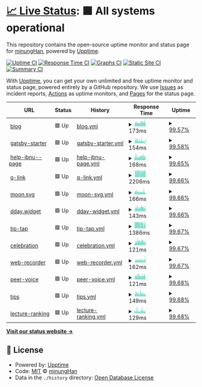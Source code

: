 # [📈 Live Status](https://status.minung.dev): <!--live status--> **🟩 All systems operational**

This repository contains the open-source uptime monitor and status page for [minungHan](https://blog-new.minung.dev/about), powered by [Upptime](https://github.com/upptime/upptime).

[![Uptime CI](https://github.com/hmu332233/upptime/workflows/Uptime%20CI/badge.svg)](https://github.com/hmu332233/upptime/actions?query=workflow%3A%22Uptime+CI%22)
[![Response Time CI](https://github.com/hmu332233/upptime/workflows/Response%20Time%20CI/badge.svg)](https://github.com/hmu332233/upptime/actions?query=workflow%3A%22Response+Time+CI%22)
[![Graphs CI](https://github.com/hmu332233/upptime/workflows/Graphs%20CI/badge.svg)](https://github.com/hmu332233/upptime/actions?query=workflow%3A%22Graphs+CI%22)
[![Static Site CI](https://github.com/hmu332233/upptime/workflows/Static%20Site%20CI/badge.svg)](https://github.com/hmu332233/upptime/actions?query=workflow%3A%22Static+Site+CI%22)
[![Summary CI](https://github.com/hmu332233/upptime/workflows/Summary%20CI/badge.svg)](https://github.com/hmu332233/upptime/actions?query=workflow%3A%22Summary+CI%22)

With [Upptime](https://upptime.js.org), you can get your own unlimited and free uptime monitor and status page, powered entirely by a GitHub repository. We use [Issues](https://github.com/hmu332233/upptime/issues) as incident reports, [Actions](https://github.com/hmu332233/upptime/actions) as uptime monitors, and [Pages](https://status.minung.dev) for the status page.

<!--start: status pages-->
<!-- This summary is generated by Upptime (https://github.com/upptime/upptime) -->
<!-- Do not edit this manually, your changes will be overwritten -->
<!-- prettier-ignore -->
| URL | Status | History | Response Time | Uptime |
| --- | ------ | ------- | ------------- | ------ |
| <img alt="" src="https://icons.duckduckgo.com/ip3/blog-new.minung.dev.ico" height="13"> [blog](https://blog-new.minung.dev) | 🟩 Up | [blog.yml](https://github.com/hmu332233/upptime/commits/HEAD/history/blog.yml) | <details><summary><img alt="Response time graph" src="./graphs/blog/response-time-week.png" height="20"> 173ms</summary><br><a href="https://status.minung.dev/history/blog"><img alt="Response time 161" src="https://img.shields.io/endpoint?url=https%3A%2F%2Fraw.githubusercontent.com%2Fhmu332233%2Fupptime%2FHEAD%2Fapi%2Fblog%2Fresponse-time.json"></a><br><a href="https://status.minung.dev/history/blog"><img alt="24-hour response time 177" src="https://img.shields.io/endpoint?url=https%3A%2F%2Fraw.githubusercontent.com%2Fhmu332233%2Fupptime%2FHEAD%2Fapi%2Fblog%2Fresponse-time-day.json"></a><br><a href="https://status.minung.dev/history/blog"><img alt="7-day response time 173" src="https://img.shields.io/endpoint?url=https%3A%2F%2Fraw.githubusercontent.com%2Fhmu332233%2Fupptime%2FHEAD%2Fapi%2Fblog%2Fresponse-time-week.json"></a><br><a href="https://status.minung.dev/history/blog"><img alt="30-day response time 162" src="https://img.shields.io/endpoint?url=https%3A%2F%2Fraw.githubusercontent.com%2Fhmu332233%2Fupptime%2FHEAD%2Fapi%2Fblog%2Fresponse-time-month.json"></a><br><a href="https://status.minung.dev/history/blog"><img alt="1-year response time 165" src="https://img.shields.io/endpoint?url=https%3A%2F%2Fraw.githubusercontent.com%2Fhmu332233%2Fupptime%2FHEAD%2Fapi%2Fblog%2Fresponse-time-year.json"></a></details> | <details><summary><a href="https://status.minung.dev/history/blog">99.57%</a></summary><a href="https://status.minung.dev/history/blog"><img alt="All-time uptime 99.99%" src="https://img.shields.io/endpoint?url=https%3A%2F%2Fraw.githubusercontent.com%2Fhmu332233%2Fupptime%2FHEAD%2Fapi%2Fblog%2Fuptime.json"></a><br><a href="https://status.minung.dev/history/blog"><img alt="24-hour uptime 99.46%" src="https://img.shields.io/endpoint?url=https%3A%2F%2Fraw.githubusercontent.com%2Fhmu332233%2Fupptime%2FHEAD%2Fapi%2Fblog%2Fuptime-day.json"></a><br><a href="https://status.minung.dev/history/blog"><img alt="7-day uptime 99.57%" src="https://img.shields.io/endpoint?url=https%3A%2F%2Fraw.githubusercontent.com%2Fhmu332233%2Fupptime%2FHEAD%2Fapi%2Fblog%2Fuptime-week.json"></a><br><a href="https://status.minung.dev/history/blog"><img alt="30-day uptime 99.90%" src="https://img.shields.io/endpoint?url=https%3A%2F%2Fraw.githubusercontent.com%2Fhmu332233%2Fupptime%2FHEAD%2Fapi%2Fblog%2Fuptime-month.json"></a><br><a href="https://status.minung.dev/history/blog"><img alt="1-year uptime 99.99%" src="https://img.shields.io/endpoint?url=https%3A%2F%2Fraw.githubusercontent.com%2Fhmu332233%2Fupptime%2FHEAD%2Fapi%2Fblog%2Fuptime-year.json"></a></details>
| <img alt="" src="https://icons.duckduckgo.com/ip3/gatsby-starter-minung.vercel.app.ico" height="13"> [gatsby-starter](https://gatsby-starter-minung.vercel.app) | 🟩 Up | [gatsby-starter.yml](https://github.com/hmu332233/upptime/commits/HEAD/history/gatsby-starter.yml) | <details><summary><img alt="Response time graph" src="./graphs/gatsby-starter/response-time-week.png" height="20"> 154ms</summary><br><a href="https://status.minung.dev/history/gatsby-starter"><img alt="Response time 160" src="https://img.shields.io/endpoint?url=https%3A%2F%2Fraw.githubusercontent.com%2Fhmu332233%2Fupptime%2FHEAD%2Fapi%2Fgatsby-starter%2Fresponse-time.json"></a><br><a href="https://status.minung.dev/history/gatsby-starter"><img alt="24-hour response time 164" src="https://img.shields.io/endpoint?url=https%3A%2F%2Fraw.githubusercontent.com%2Fhmu332233%2Fupptime%2FHEAD%2Fapi%2Fgatsby-starter%2Fresponse-time-day.json"></a><br><a href="https://status.minung.dev/history/gatsby-starter"><img alt="7-day response time 154" src="https://img.shields.io/endpoint?url=https%3A%2F%2Fraw.githubusercontent.com%2Fhmu332233%2Fupptime%2FHEAD%2Fapi%2Fgatsby-starter%2Fresponse-time-week.json"></a><br><a href="https://status.minung.dev/history/gatsby-starter"><img alt="30-day response time 140" src="https://img.shields.io/endpoint?url=https%3A%2F%2Fraw.githubusercontent.com%2Fhmu332233%2Fupptime%2FHEAD%2Fapi%2Fgatsby-starter%2Fresponse-time-month.json"></a><br><a href="https://status.minung.dev/history/gatsby-starter"><img alt="1-year response time 126" src="https://img.shields.io/endpoint?url=https%3A%2F%2Fraw.githubusercontent.com%2Fhmu332233%2Fupptime%2FHEAD%2Fapi%2Fgatsby-starter%2Fresponse-time-year.json"></a></details> | <details><summary><a href="https://status.minung.dev/history/gatsby-starter">99.58%</a></summary><a href="https://status.minung.dev/history/gatsby-starter"><img alt="All-time uptime 78.15%" src="https://img.shields.io/endpoint?url=https%3A%2F%2Fraw.githubusercontent.com%2Fhmu332233%2Fupptime%2FHEAD%2Fapi%2Fgatsby-starter%2Fuptime.json"></a><br><a href="https://status.minung.dev/history/gatsby-starter"><img alt="24-hour uptime 99.48%" src="https://img.shields.io/endpoint?url=https%3A%2F%2Fraw.githubusercontent.com%2Fhmu332233%2Fupptime%2FHEAD%2Fapi%2Fgatsby-starter%2Fuptime-day.json"></a><br><a href="https://status.minung.dev/history/gatsby-starter"><img alt="7-day uptime 99.58%" src="https://img.shields.io/endpoint?url=https%3A%2F%2Fraw.githubusercontent.com%2Fhmu332233%2Fupptime%2FHEAD%2Fapi%2Fgatsby-starter%2Fuptime-week.json"></a><br><a href="https://status.minung.dev/history/gatsby-starter"><img alt="30-day uptime 99.90%" src="https://img.shields.io/endpoint?url=https%3A%2F%2Fraw.githubusercontent.com%2Fhmu332233%2Fupptime%2FHEAD%2Fapi%2Fgatsby-starter%2Fuptime-month.json"></a><br><a href="https://status.minung.dev/history/gatsby-starter"><img alt="1-year uptime 99.99%" src="https://img.shields.io/endpoint?url=https%3A%2F%2Fraw.githubusercontent.com%2Fhmu332233%2Fupptime%2FHEAD%2Fapi%2Fgatsby-starter%2Fuptime-year.json"></a></details>
| <img alt="" src="https://icons.duckduckgo.com/ip3/help-jbnu--page.minung.dev.ico" height="13"> [help-jbnu--page](https://help-jbnu--page.minung.dev) | 🟩 Up | [help-jbnu-page.yml](https://github.com/hmu332233/upptime/commits/HEAD/history/help-jbnu-page.yml) | <details><summary><img alt="Response time graph" src="./graphs/help-jbnu-page/response-time-week.png" height="20"> 168ms</summary><br><a href="https://status.minung.dev/history/help-jbnu-page"><img alt="Response time 175" src="https://img.shields.io/endpoint?url=https%3A%2F%2Fraw.githubusercontent.com%2Fhmu332233%2Fupptime%2FHEAD%2Fapi%2Fhelp-jbnu-page%2Fresponse-time.json"></a><br><a href="https://status.minung.dev/history/help-jbnu-page"><img alt="24-hour response time 152" src="https://img.shields.io/endpoint?url=https%3A%2F%2Fraw.githubusercontent.com%2Fhmu332233%2Fupptime%2FHEAD%2Fapi%2Fhelp-jbnu-page%2Fresponse-time-day.json"></a><br><a href="https://status.minung.dev/history/help-jbnu-page"><img alt="7-day response time 168" src="https://img.shields.io/endpoint?url=https%3A%2F%2Fraw.githubusercontent.com%2Fhmu332233%2Fupptime%2FHEAD%2Fapi%2Fhelp-jbnu-page%2Fresponse-time-week.json"></a><br><a href="https://status.minung.dev/history/help-jbnu-page"><img alt="30-day response time 153" src="https://img.shields.io/endpoint?url=https%3A%2F%2Fraw.githubusercontent.com%2Fhmu332233%2Fupptime%2FHEAD%2Fapi%2Fhelp-jbnu-page%2Fresponse-time-month.json"></a><br><a href="https://status.minung.dev/history/help-jbnu-page"><img alt="1-year response time 169" src="https://img.shields.io/endpoint?url=https%3A%2F%2Fraw.githubusercontent.com%2Fhmu332233%2Fupptime%2FHEAD%2Fapi%2Fhelp-jbnu-page%2Fresponse-time-year.json"></a></details> | <details><summary><a href="https://status.minung.dev/history/help-jbnu-page">99.65%</a></summary><a href="https://status.minung.dev/history/help-jbnu-page"><img alt="All-time uptime 100.00%" src="https://img.shields.io/endpoint?url=https%3A%2F%2Fraw.githubusercontent.com%2Fhmu332233%2Fupptime%2FHEAD%2Fapi%2Fhelp-jbnu-page%2Fuptime.json"></a><br><a href="https://status.minung.dev/history/help-jbnu-page"><img alt="24-hour uptime 100.00%" src="https://img.shields.io/endpoint?url=https%3A%2F%2Fraw.githubusercontent.com%2Fhmu332233%2Fupptime%2FHEAD%2Fapi%2Fhelp-jbnu-page%2Fuptime-day.json"></a><br><a href="https://status.minung.dev/history/help-jbnu-page"><img alt="7-day uptime 99.65%" src="https://img.shields.io/endpoint?url=https%3A%2F%2Fraw.githubusercontent.com%2Fhmu332233%2Fupptime%2FHEAD%2Fapi%2Fhelp-jbnu-page%2Fuptime-week.json"></a><br><a href="https://status.minung.dev/history/help-jbnu-page"><img alt="30-day uptime 99.92%" src="https://img.shields.io/endpoint?url=https%3A%2F%2Fraw.githubusercontent.com%2Fhmu332233%2Fupptime%2FHEAD%2Fapi%2Fhelp-jbnu-page%2Fuptime-month.json"></a><br><a href="https://status.minung.dev/history/help-jbnu-page"><img alt="1-year uptime 99.99%" src="https://img.shields.io/endpoint?url=https%3A%2F%2Fraw.githubusercontent.com%2Fhmu332233%2Fupptime%2FHEAD%2Fapi%2Fhelp-jbnu-page%2Fuptime-year.json"></a></details>
| <img alt="" src="https://icons.duckduckgo.com/ip3/q-link.minung.dev.ico" height="13"> [q-link](https://q-link.minung.dev) | 🟩 Up | [q-link.yml](https://github.com/hmu332233/upptime/commits/HEAD/history/q-link.yml) | <details><summary><img alt="Response time graph" src="./graphs/q-link/response-time-week.png" height="20"> 2206ms</summary><br><a href="https://status.minung.dev/history/q-link"><img alt="Response time 1871" src="https://img.shields.io/endpoint?url=https%3A%2F%2Fraw.githubusercontent.com%2Fhmu332233%2Fupptime%2FHEAD%2Fapi%2Fq-link%2Fresponse-time.json"></a><br><a href="https://status.minung.dev/history/q-link"><img alt="24-hour response time 1994" src="https://img.shields.io/endpoint?url=https%3A%2F%2Fraw.githubusercontent.com%2Fhmu332233%2Fupptime%2FHEAD%2Fapi%2Fq-link%2Fresponse-time-day.json"></a><br><a href="https://status.minung.dev/history/q-link"><img alt="7-day response time 2206" src="https://img.shields.io/endpoint?url=https%3A%2F%2Fraw.githubusercontent.com%2Fhmu332233%2Fupptime%2FHEAD%2Fapi%2Fq-link%2Fresponse-time-week.json"></a><br><a href="https://status.minung.dev/history/q-link"><img alt="30-day response time 2130" src="https://img.shields.io/endpoint?url=https%3A%2F%2Fraw.githubusercontent.com%2Fhmu332233%2Fupptime%2FHEAD%2Fapi%2Fq-link%2Fresponse-time-month.json"></a><br><a href="https://status.minung.dev/history/q-link"><img alt="1-year response time 1952" src="https://img.shields.io/endpoint?url=https%3A%2F%2Fraw.githubusercontent.com%2Fhmu332233%2Fupptime%2FHEAD%2Fapi%2Fq-link%2Fresponse-time-year.json"></a></details> | <details><summary><a href="https://status.minung.dev/history/q-link">99.66%</a></summary><a href="https://status.minung.dev/history/q-link"><img alt="All-time uptime 99.99%" src="https://img.shields.io/endpoint?url=https%3A%2F%2Fraw.githubusercontent.com%2Fhmu332233%2Fupptime%2FHEAD%2Fapi%2Fq-link%2Fuptime.json"></a><br><a href="https://status.minung.dev/history/q-link"><img alt="24-hour uptime 100.00%" src="https://img.shields.io/endpoint?url=https%3A%2F%2Fraw.githubusercontent.com%2Fhmu332233%2Fupptime%2FHEAD%2Fapi%2Fq-link%2Fuptime-day.json"></a><br><a href="https://status.minung.dev/history/q-link"><img alt="7-day uptime 99.66%" src="https://img.shields.io/endpoint?url=https%3A%2F%2Fraw.githubusercontent.com%2Fhmu332233%2Fupptime%2FHEAD%2Fapi%2Fq-link%2Fuptime-week.json"></a><br><a href="https://status.minung.dev/history/q-link"><img alt="30-day uptime 99.92%" src="https://img.shields.io/endpoint?url=https%3A%2F%2Fraw.githubusercontent.com%2Fhmu332233%2Fupptime%2FHEAD%2Fapi%2Fq-link%2Fuptime-month.json"></a><br><a href="https://status.minung.dev/history/q-link"><img alt="1-year uptime 99.99%" src="https://img.shields.io/endpoint?url=https%3A%2F%2Fraw.githubusercontent.com%2Fhmu332233%2Fupptime%2FHEAD%2Fapi%2Fq-link%2Fuptime-year.json"></a></details>
| <img alt="" src="https://icons.duckduckgo.com/ip3/moon-svg.minung.dev.ico" height="13"> [moon.svg](https://moon-svg.minung.dev) | 🟩 Up | [moon-svg.yml](https://github.com/hmu332233/upptime/commits/HEAD/history/moon-svg.yml) | <details><summary><img alt="Response time graph" src="./graphs/moon-svg/response-time-week.png" height="20"> 166ms</summary><br><a href="https://status.minung.dev/history/moon-svg"><img alt="Response time 135" src="https://img.shields.io/endpoint?url=https%3A%2F%2Fraw.githubusercontent.com%2Fhmu332233%2Fupptime%2FHEAD%2Fapi%2Fmoon-svg%2Fresponse-time.json"></a><br><a href="https://status.minung.dev/history/moon-svg"><img alt="24-hour response time 120" src="https://img.shields.io/endpoint?url=https%3A%2F%2Fraw.githubusercontent.com%2Fhmu332233%2Fupptime%2FHEAD%2Fapi%2Fmoon-svg%2Fresponse-time-day.json"></a><br><a href="https://status.minung.dev/history/moon-svg"><img alt="7-day response time 166" src="https://img.shields.io/endpoint?url=https%3A%2F%2Fraw.githubusercontent.com%2Fhmu332233%2Fupptime%2FHEAD%2Fapi%2Fmoon-svg%2Fresponse-time-week.json"></a><br><a href="https://status.minung.dev/history/moon-svg"><img alt="30-day response time 147" src="https://img.shields.io/endpoint?url=https%3A%2F%2Fraw.githubusercontent.com%2Fhmu332233%2Fupptime%2FHEAD%2Fapi%2Fmoon-svg%2Fresponse-time-month.json"></a><br><a href="https://status.minung.dev/history/moon-svg"><img alt="1-year response time 137" src="https://img.shields.io/endpoint?url=https%3A%2F%2Fraw.githubusercontent.com%2Fhmu332233%2Fupptime%2FHEAD%2Fapi%2Fmoon-svg%2Fresponse-time-year.json"></a></details> | <details><summary><a href="https://status.minung.dev/history/moon-svg">99.66%</a></summary><a href="https://status.minung.dev/history/moon-svg"><img alt="All-time uptime 99.99%" src="https://img.shields.io/endpoint?url=https%3A%2F%2Fraw.githubusercontent.com%2Fhmu332233%2Fupptime%2FHEAD%2Fapi%2Fmoon-svg%2Fuptime.json"></a><br><a href="https://status.minung.dev/history/moon-svg"><img alt="24-hour uptime 100.00%" src="https://img.shields.io/endpoint?url=https%3A%2F%2Fraw.githubusercontent.com%2Fhmu332233%2Fupptime%2FHEAD%2Fapi%2Fmoon-svg%2Fuptime-day.json"></a><br><a href="https://status.minung.dev/history/moon-svg"><img alt="7-day uptime 99.66%" src="https://img.shields.io/endpoint?url=https%3A%2F%2Fraw.githubusercontent.com%2Fhmu332233%2Fupptime%2FHEAD%2Fapi%2Fmoon-svg%2Fuptime-week.json"></a><br><a href="https://status.minung.dev/history/moon-svg"><img alt="30-day uptime 99.92%" src="https://img.shields.io/endpoint?url=https%3A%2F%2Fraw.githubusercontent.com%2Fhmu332233%2Fupptime%2FHEAD%2Fapi%2Fmoon-svg%2Fuptime-month.json"></a><br><a href="https://status.minung.dev/history/moon-svg"><img alt="1-year uptime 99.99%" src="https://img.shields.io/endpoint?url=https%3A%2F%2Fraw.githubusercontent.com%2Fhmu332233%2Fupptime%2FHEAD%2Fapi%2Fmoon-svg%2Fuptime-year.json"></a></details>
| <img alt="" src="https://icons.duckduckgo.com/ip3/dday-widget.minung.dev.ico" height="13"> [dday.widget](https://dday-widget.minung.dev) | 🟩 Up | [dday-widget.yml](https://github.com/hmu332233/upptime/commits/HEAD/history/dday-widget.yml) | <details><summary><img alt="Response time graph" src="./graphs/dday-widget/response-time-week.png" height="20"> 143ms</summary><br><a href="https://status.minung.dev/history/dday-widget"><img alt="Response time 139" src="https://img.shields.io/endpoint?url=https%3A%2F%2Fraw.githubusercontent.com%2Fhmu332233%2Fupptime%2FHEAD%2Fapi%2Fdday-widget%2Fresponse-time.json"></a><br><a href="https://status.minung.dev/history/dday-widget"><img alt="24-hour response time 130" src="https://img.shields.io/endpoint?url=https%3A%2F%2Fraw.githubusercontent.com%2Fhmu332233%2Fupptime%2FHEAD%2Fapi%2Fdday-widget%2Fresponse-time-day.json"></a><br><a href="https://status.minung.dev/history/dday-widget"><img alt="7-day response time 143" src="https://img.shields.io/endpoint?url=https%3A%2F%2Fraw.githubusercontent.com%2Fhmu332233%2Fupptime%2FHEAD%2Fapi%2Fdday-widget%2Fresponse-time-week.json"></a><br><a href="https://status.minung.dev/history/dday-widget"><img alt="30-day response time 127" src="https://img.shields.io/endpoint?url=https%3A%2F%2Fraw.githubusercontent.com%2Fhmu332233%2Fupptime%2FHEAD%2Fapi%2Fdday-widget%2Fresponse-time-month.json"></a><br><a href="https://status.minung.dev/history/dday-widget"><img alt="1-year response time 142" src="https://img.shields.io/endpoint?url=https%3A%2F%2Fraw.githubusercontent.com%2Fhmu332233%2Fupptime%2FHEAD%2Fapi%2Fdday-widget%2Fresponse-time-year.json"></a></details> | <details><summary><a href="https://status.minung.dev/history/dday-widget">99.66%</a></summary><a href="https://status.minung.dev/history/dday-widget"><img alt="All-time uptime 99.99%" src="https://img.shields.io/endpoint?url=https%3A%2F%2Fraw.githubusercontent.com%2Fhmu332233%2Fupptime%2FHEAD%2Fapi%2Fdday-widget%2Fuptime.json"></a><br><a href="https://status.minung.dev/history/dday-widget"><img alt="24-hour uptime 100.00%" src="https://img.shields.io/endpoint?url=https%3A%2F%2Fraw.githubusercontent.com%2Fhmu332233%2Fupptime%2FHEAD%2Fapi%2Fdday-widget%2Fuptime-day.json"></a><br><a href="https://status.minung.dev/history/dday-widget"><img alt="7-day uptime 99.66%" src="https://img.shields.io/endpoint?url=https%3A%2F%2Fraw.githubusercontent.com%2Fhmu332233%2Fupptime%2FHEAD%2Fapi%2Fdday-widget%2Fuptime-week.json"></a><br><a href="https://status.minung.dev/history/dday-widget"><img alt="30-day uptime 99.92%" src="https://img.shields.io/endpoint?url=https%3A%2F%2Fraw.githubusercontent.com%2Fhmu332233%2Fupptime%2FHEAD%2Fapi%2Fdday-widget%2Fuptime-month.json"></a><br><a href="https://status.minung.dev/history/dday-widget"><img alt="1-year uptime 99.99%" src="https://img.shields.io/endpoint?url=https%3A%2F%2Fraw.githubusercontent.com%2Fhmu332233%2Fupptime%2FHEAD%2Fapi%2Fdday-widget%2Fuptime-year.json"></a></details>
| <img alt="" src="https://icons.duckduckgo.com/ip3/tip-tap.minung.dev.ico" height="13"> [tip-tap](https://tip-tap.minung.dev) | 🟩 Up | [tip-tap.yml](https://github.com/hmu332233/upptime/commits/HEAD/history/tip-tap.yml) | <details><summary><img alt="Response time graph" src="./graphs/tip-tap/response-time-week.png" height="20"> 1386ms</summary><br><a href="https://status.minung.dev/history/tip-tap"><img alt="Response time 1297" src="https://img.shields.io/endpoint?url=https%3A%2F%2Fraw.githubusercontent.com%2Fhmu332233%2Fupptime%2FHEAD%2Fapi%2Ftip-tap%2Fresponse-time.json"></a><br><a href="https://status.minung.dev/history/tip-tap"><img alt="24-hour response time 1126" src="https://img.shields.io/endpoint?url=https%3A%2F%2Fraw.githubusercontent.com%2Fhmu332233%2Fupptime%2FHEAD%2Fapi%2Ftip-tap%2Fresponse-time-day.json"></a><br><a href="https://status.minung.dev/history/tip-tap"><img alt="7-day response time 1386" src="https://img.shields.io/endpoint?url=https%3A%2F%2Fraw.githubusercontent.com%2Fhmu332233%2Fupptime%2FHEAD%2Fapi%2Ftip-tap%2Fresponse-time-week.json"></a><br><a href="https://status.minung.dev/history/tip-tap"><img alt="30-day response time 1374" src="https://img.shields.io/endpoint?url=https%3A%2F%2Fraw.githubusercontent.com%2Fhmu332233%2Fupptime%2FHEAD%2Fapi%2Ftip-tap%2Fresponse-time-month.json"></a><br><a href="https://status.minung.dev/history/tip-tap"><img alt="1-year response time 1320" src="https://img.shields.io/endpoint?url=https%3A%2F%2Fraw.githubusercontent.com%2Fhmu332233%2Fupptime%2FHEAD%2Fapi%2Ftip-tap%2Fresponse-time-year.json"></a></details> | <details><summary><a href="https://status.minung.dev/history/tip-tap">99.67%</a></summary><a href="https://status.minung.dev/history/tip-tap"><img alt="All-time uptime 99.99%" src="https://img.shields.io/endpoint?url=https%3A%2F%2Fraw.githubusercontent.com%2Fhmu332233%2Fupptime%2FHEAD%2Fapi%2Ftip-tap%2Fuptime.json"></a><br><a href="https://status.minung.dev/history/tip-tap"><img alt="24-hour uptime 100.00%" src="https://img.shields.io/endpoint?url=https%3A%2F%2Fraw.githubusercontent.com%2Fhmu332233%2Fupptime%2FHEAD%2Fapi%2Ftip-tap%2Fuptime-day.json"></a><br><a href="https://status.minung.dev/history/tip-tap"><img alt="7-day uptime 99.67%" src="https://img.shields.io/endpoint?url=https%3A%2F%2Fraw.githubusercontent.com%2Fhmu332233%2Fupptime%2FHEAD%2Fapi%2Ftip-tap%2Fuptime-week.json"></a><br><a href="https://status.minung.dev/history/tip-tap"><img alt="30-day uptime 99.92%" src="https://img.shields.io/endpoint?url=https%3A%2F%2Fraw.githubusercontent.com%2Fhmu332233%2Fupptime%2FHEAD%2Fapi%2Ftip-tap%2Fuptime-month.json"></a><br><a href="https://status.minung.dev/history/tip-tap"><img alt="1-year uptime 99.99%" src="https://img.shields.io/endpoint?url=https%3A%2F%2Fraw.githubusercontent.com%2Fhmu332233%2Fupptime%2FHEAD%2Fapi%2Ftip-tap%2Fuptime-year.json"></a></details>
| <img alt="" src="https://icons.duckduckgo.com/ip3/celebration.minung.dev.ico" height="13"> [celebration](https://celebration.minung.dev) | 🟩 Up | [celebration.yml](https://github.com/hmu332233/upptime/commits/HEAD/history/celebration.yml) | <details><summary><img alt="Response time graph" src="./graphs/celebration/response-time-week.png" height="20"> 121ms</summary><br><a href="https://status.minung.dev/history/celebration"><img alt="Response time 135" src="https://img.shields.io/endpoint?url=https%3A%2F%2Fraw.githubusercontent.com%2Fhmu332233%2Fupptime%2FHEAD%2Fapi%2Fcelebration%2Fresponse-time.json"></a><br><a href="https://status.minung.dev/history/celebration"><img alt="24-hour response time 122" src="https://img.shields.io/endpoint?url=https%3A%2F%2Fraw.githubusercontent.com%2Fhmu332233%2Fupptime%2FHEAD%2Fapi%2Fcelebration%2Fresponse-time-day.json"></a><br><a href="https://status.minung.dev/history/celebration"><img alt="7-day response time 121" src="https://img.shields.io/endpoint?url=https%3A%2F%2Fraw.githubusercontent.com%2Fhmu332233%2Fupptime%2FHEAD%2Fapi%2Fcelebration%2Fresponse-time-week.json"></a><br><a href="https://status.minung.dev/history/celebration"><img alt="30-day response time 135" src="https://img.shields.io/endpoint?url=https%3A%2F%2Fraw.githubusercontent.com%2Fhmu332233%2Fupptime%2FHEAD%2Fapi%2Fcelebration%2Fresponse-time-month.json"></a><br><a href="https://status.minung.dev/history/celebration"><img alt="1-year response time 139" src="https://img.shields.io/endpoint?url=https%3A%2F%2Fraw.githubusercontent.com%2Fhmu332233%2Fupptime%2FHEAD%2Fapi%2Fcelebration%2Fresponse-time-year.json"></a></details> | <details><summary><a href="https://status.minung.dev/history/celebration">99.67%</a></summary><a href="https://status.minung.dev/history/celebration"><img alt="All-time uptime 99.99%" src="https://img.shields.io/endpoint?url=https%3A%2F%2Fraw.githubusercontent.com%2Fhmu332233%2Fupptime%2FHEAD%2Fapi%2Fcelebration%2Fuptime.json"></a><br><a href="https://status.minung.dev/history/celebration"><img alt="24-hour uptime 100.00%" src="https://img.shields.io/endpoint?url=https%3A%2F%2Fraw.githubusercontent.com%2Fhmu332233%2Fupptime%2FHEAD%2Fapi%2Fcelebration%2Fuptime-day.json"></a><br><a href="https://status.minung.dev/history/celebration"><img alt="7-day uptime 99.67%" src="https://img.shields.io/endpoint?url=https%3A%2F%2Fraw.githubusercontent.com%2Fhmu332233%2Fupptime%2FHEAD%2Fapi%2Fcelebration%2Fuptime-week.json"></a><br><a href="https://status.minung.dev/history/celebration"><img alt="30-day uptime 99.92%" src="https://img.shields.io/endpoint?url=https%3A%2F%2Fraw.githubusercontent.com%2Fhmu332233%2Fupptime%2FHEAD%2Fapi%2Fcelebration%2Fuptime-month.json"></a><br><a href="https://status.minung.dev/history/celebration"><img alt="1-year uptime 99.99%" src="https://img.shields.io/endpoint?url=https%3A%2F%2Fraw.githubusercontent.com%2Fhmu332233%2Fupptime%2FHEAD%2Fapi%2Fcelebration%2Fuptime-year.json"></a></details>
| <img alt="" src="https://icons.duckduckgo.com/ip3/web-recorder.minung.dev.ico" height="13"> [web-recorder](https://web-recorder.minung.dev) | 🟩 Up | [web-recorder.yml](https://github.com/hmu332233/upptime/commits/HEAD/history/web-recorder.yml) | <details><summary><img alt="Response time graph" src="./graphs/web-recorder/response-time-week.png" height="20"> 162ms</summary><br><a href="https://status.minung.dev/history/web-recorder"><img alt="Response time 126" src="https://img.shields.io/endpoint?url=https%3A%2F%2Fraw.githubusercontent.com%2Fhmu332233%2Fupptime%2FHEAD%2Fapi%2Fweb-recorder%2Fresponse-time.json"></a><br><a href="https://status.minung.dev/history/web-recorder"><img alt="24-hour response time 270" src="https://img.shields.io/endpoint?url=https%3A%2F%2Fraw.githubusercontent.com%2Fhmu332233%2Fupptime%2FHEAD%2Fapi%2Fweb-recorder%2Fresponse-time-day.json"></a><br><a href="https://status.minung.dev/history/web-recorder"><img alt="7-day response time 162" src="https://img.shields.io/endpoint?url=https%3A%2F%2Fraw.githubusercontent.com%2Fhmu332233%2Fupptime%2FHEAD%2Fapi%2Fweb-recorder%2Fresponse-time-week.json"></a><br><a href="https://status.minung.dev/history/web-recorder"><img alt="30-day response time 144" src="https://img.shields.io/endpoint?url=https%3A%2F%2Fraw.githubusercontent.com%2Fhmu332233%2Fupptime%2FHEAD%2Fapi%2Fweb-recorder%2Fresponse-time-month.json"></a><br><a href="https://status.minung.dev/history/web-recorder"><img alt="1-year response time 133" src="https://img.shields.io/endpoint?url=https%3A%2F%2Fraw.githubusercontent.com%2Fhmu332233%2Fupptime%2FHEAD%2Fapi%2Fweb-recorder%2Fresponse-time-year.json"></a></details> | <details><summary><a href="https://status.minung.dev/history/web-recorder">99.67%</a></summary><a href="https://status.minung.dev/history/web-recorder"><img alt="All-time uptime 99.98%" src="https://img.shields.io/endpoint?url=https%3A%2F%2Fraw.githubusercontent.com%2Fhmu332233%2Fupptime%2FHEAD%2Fapi%2Fweb-recorder%2Fuptime.json"></a><br><a href="https://status.minung.dev/history/web-recorder"><img alt="24-hour uptime 100.00%" src="https://img.shields.io/endpoint?url=https%3A%2F%2Fraw.githubusercontent.com%2Fhmu332233%2Fupptime%2FHEAD%2Fapi%2Fweb-recorder%2Fuptime-day.json"></a><br><a href="https://status.minung.dev/history/web-recorder"><img alt="7-day uptime 99.67%" src="https://img.shields.io/endpoint?url=https%3A%2F%2Fraw.githubusercontent.com%2Fhmu332233%2Fupptime%2FHEAD%2Fapi%2Fweb-recorder%2Fuptime-week.json"></a><br><a href="https://status.minung.dev/history/web-recorder"><img alt="30-day uptime 99.92%" src="https://img.shields.io/endpoint?url=https%3A%2F%2Fraw.githubusercontent.com%2Fhmu332233%2Fupptime%2FHEAD%2Fapi%2Fweb-recorder%2Fuptime-month.json"></a><br><a href="https://status.minung.dev/history/web-recorder"><img alt="1-year uptime 99.99%" src="https://img.shields.io/endpoint?url=https%3A%2F%2Fraw.githubusercontent.com%2Fhmu332233%2Fupptime%2FHEAD%2Fapi%2Fweb-recorder%2Fuptime-year.json"></a></details>
| <img alt="" src="https://icons.duckduckgo.com/ip3/peer-voice.minung.dev.ico" height="13"> [peer-voice](https://peer-voice.minung.dev) | 🟩 Up | [peer-voice.yml](https://github.com/hmu332233/upptime/commits/HEAD/history/peer-voice.yml) | <details><summary><img alt="Response time graph" src="./graphs/peer-voice/response-time-week.png" height="20"> 121ms</summary><br><a href="https://status.minung.dev/history/peer-voice"><img alt="Response time 120" src="https://img.shields.io/endpoint?url=https%3A%2F%2Fraw.githubusercontent.com%2Fhmu332233%2Fupptime%2FHEAD%2Fapi%2Fpeer-voice%2Fresponse-time.json"></a><br><a href="https://status.minung.dev/history/peer-voice"><img alt="24-hour response time 107" src="https://img.shields.io/endpoint?url=https%3A%2F%2Fraw.githubusercontent.com%2Fhmu332233%2Fupptime%2FHEAD%2Fapi%2Fpeer-voice%2Fresponse-time-day.json"></a><br><a href="https://status.minung.dev/history/peer-voice"><img alt="7-day response time 121" src="https://img.shields.io/endpoint?url=https%3A%2F%2Fraw.githubusercontent.com%2Fhmu332233%2Fupptime%2FHEAD%2Fapi%2Fpeer-voice%2Fresponse-time-week.json"></a><br><a href="https://status.minung.dev/history/peer-voice"><img alt="30-day response time 117" src="https://img.shields.io/endpoint?url=https%3A%2F%2Fraw.githubusercontent.com%2Fhmu332233%2Fupptime%2FHEAD%2Fapi%2Fpeer-voice%2Fresponse-time-month.json"></a><br><a href="https://status.minung.dev/history/peer-voice"><img alt="1-year response time 122" src="https://img.shields.io/endpoint?url=https%3A%2F%2Fraw.githubusercontent.com%2Fhmu332233%2Fupptime%2FHEAD%2Fapi%2Fpeer-voice%2Fresponse-time-year.json"></a></details> | <details><summary><a href="https://status.minung.dev/history/peer-voice">99.68%</a></summary><a href="https://status.minung.dev/history/peer-voice"><img alt="All-time uptime 100.00%" src="https://img.shields.io/endpoint?url=https%3A%2F%2Fraw.githubusercontent.com%2Fhmu332233%2Fupptime%2FHEAD%2Fapi%2Fpeer-voice%2Fuptime.json"></a><br><a href="https://status.minung.dev/history/peer-voice"><img alt="24-hour uptime 100.00%" src="https://img.shields.io/endpoint?url=https%3A%2F%2Fraw.githubusercontent.com%2Fhmu332233%2Fupptime%2FHEAD%2Fapi%2Fpeer-voice%2Fuptime-day.json"></a><br><a href="https://status.minung.dev/history/peer-voice"><img alt="7-day uptime 99.68%" src="https://img.shields.io/endpoint?url=https%3A%2F%2Fraw.githubusercontent.com%2Fhmu332233%2Fupptime%2FHEAD%2Fapi%2Fpeer-voice%2Fuptime-week.json"></a><br><a href="https://status.minung.dev/history/peer-voice"><img alt="30-day uptime 99.93%" src="https://img.shields.io/endpoint?url=https%3A%2F%2Fraw.githubusercontent.com%2Fhmu332233%2Fupptime%2FHEAD%2Fapi%2Fpeer-voice%2Fuptime-month.json"></a><br><a href="https://status.minung.dev/history/peer-voice"><img alt="1-year uptime 99.99%" src="https://img.shields.io/endpoint?url=https%3A%2F%2Fraw.githubusercontent.com%2Fhmu332233%2Fupptime%2FHEAD%2Fapi%2Fpeer-voice%2Fuptime-year.json"></a></details>
| <img alt="" src="https://icons.duckduckgo.com/ip3/tips.minung.dev.ico" height="13"> [tips](https://tips.minung.dev) | 🟩 Up | [tips.yml](https://github.com/hmu332233/upptime/commits/HEAD/history/tips.yml) | <details><summary><img alt="Response time graph" src="./graphs/tips/response-time-week.png" height="20"> 149ms</summary><br><a href="https://status.minung.dev/history/tips"><img alt="Response time 146" src="https://img.shields.io/endpoint?url=https%3A%2F%2Fraw.githubusercontent.com%2Fhmu332233%2Fupptime%2FHEAD%2Fapi%2Ftips%2Fresponse-time.json"></a><br><a href="https://status.minung.dev/history/tips"><img alt="24-hour response time 103" src="https://img.shields.io/endpoint?url=https%3A%2F%2Fraw.githubusercontent.com%2Fhmu332233%2Fupptime%2FHEAD%2Fapi%2Ftips%2Fresponse-time-day.json"></a><br><a href="https://status.minung.dev/history/tips"><img alt="7-day response time 149" src="https://img.shields.io/endpoint?url=https%3A%2F%2Fraw.githubusercontent.com%2Fhmu332233%2Fupptime%2FHEAD%2Fapi%2Ftips%2Fresponse-time-week.json"></a><br><a href="https://status.minung.dev/history/tips"><img alt="30-day response time 121" src="https://img.shields.io/endpoint?url=https%3A%2F%2Fraw.githubusercontent.com%2Fhmu332233%2Fupptime%2FHEAD%2Fapi%2Ftips%2Fresponse-time-month.json"></a><br><a href="https://status.minung.dev/history/tips"><img alt="1-year response time 149" src="https://img.shields.io/endpoint?url=https%3A%2F%2Fraw.githubusercontent.com%2Fhmu332233%2Fupptime%2FHEAD%2Fapi%2Ftips%2Fresponse-time-year.json"></a></details> | <details><summary><a href="https://status.minung.dev/history/tips">99.68%</a></summary><a href="https://status.minung.dev/history/tips"><img alt="All-time uptime 99.99%" src="https://img.shields.io/endpoint?url=https%3A%2F%2Fraw.githubusercontent.com%2Fhmu332233%2Fupptime%2FHEAD%2Fapi%2Ftips%2Fuptime.json"></a><br><a href="https://status.minung.dev/history/tips"><img alt="24-hour uptime 100.00%" src="https://img.shields.io/endpoint?url=https%3A%2F%2Fraw.githubusercontent.com%2Fhmu332233%2Fupptime%2FHEAD%2Fapi%2Ftips%2Fuptime-day.json"></a><br><a href="https://status.minung.dev/history/tips"><img alt="7-day uptime 99.68%" src="https://img.shields.io/endpoint?url=https%3A%2F%2Fraw.githubusercontent.com%2Fhmu332233%2Fupptime%2FHEAD%2Fapi%2Ftips%2Fuptime-week.json"></a><br><a href="https://status.minung.dev/history/tips"><img alt="30-day uptime 99.93%" src="https://img.shields.io/endpoint?url=https%3A%2F%2Fraw.githubusercontent.com%2Fhmu332233%2Fupptime%2FHEAD%2Fapi%2Ftips%2Fuptime-month.json"></a><br><a href="https://status.minung.dev/history/tips"><img alt="1-year uptime 99.99%" src="https://img.shields.io/endpoint?url=https%3A%2F%2Fraw.githubusercontent.com%2Fhmu332233%2Fupptime%2FHEAD%2Fapi%2Ftips%2Fuptime-year.json"></a></details>
| <img alt="" src="https://icons.duckduckgo.com/ip3/lecture-ranking.vercel.app.ico" height="13"> [lecture-ranking](https://lecture-ranking.vercel.app) | 🟩 Up | [lecture-ranking.yml](https://github.com/hmu332233/upptime/commits/HEAD/history/lecture-ranking.yml) | <details><summary><img alt="Response time graph" src="./graphs/lecture-ranking/response-time-week.png" height="20"> 129ms</summary><br><a href="https://status.minung.dev/history/lecture-ranking"><img alt="Response time 119" src="https://img.shields.io/endpoint?url=https%3A%2F%2Fraw.githubusercontent.com%2Fhmu332233%2Fupptime%2FHEAD%2Fapi%2Flecture-ranking%2Fresponse-time.json"></a><br><a href="https://status.minung.dev/history/lecture-ranking"><img alt="24-hour response time 113" src="https://img.shields.io/endpoint?url=https%3A%2F%2Fraw.githubusercontent.com%2Fhmu332233%2Fupptime%2FHEAD%2Fapi%2Flecture-ranking%2Fresponse-time-day.json"></a><br><a href="https://status.minung.dev/history/lecture-ranking"><img alt="7-day response time 129" src="https://img.shields.io/endpoint?url=https%3A%2F%2Fraw.githubusercontent.com%2Fhmu332233%2Fupptime%2FHEAD%2Fapi%2Flecture-ranking%2Fresponse-time-week.json"></a><br><a href="https://status.minung.dev/history/lecture-ranking"><img alt="30-day response time 125" src="https://img.shields.io/endpoint?url=https%3A%2F%2Fraw.githubusercontent.com%2Fhmu332233%2Fupptime%2FHEAD%2Fapi%2Flecture-ranking%2Fresponse-time-month.json"></a><br><a href="https://status.minung.dev/history/lecture-ranking"><img alt="1-year response time 124" src="https://img.shields.io/endpoint?url=https%3A%2F%2Fraw.githubusercontent.com%2Fhmu332233%2Fupptime%2FHEAD%2Fapi%2Flecture-ranking%2Fresponse-time-year.json"></a></details> | <details><summary><a href="https://status.minung.dev/history/lecture-ranking">99.68%</a></summary><a href="https://status.minung.dev/history/lecture-ranking"><img alt="All-time uptime 99.97%" src="https://img.shields.io/endpoint?url=https%3A%2F%2Fraw.githubusercontent.com%2Fhmu332233%2Fupptime%2FHEAD%2Fapi%2Flecture-ranking%2Fuptime.json"></a><br><a href="https://status.minung.dev/history/lecture-ranking"><img alt="24-hour uptime 100.00%" src="https://img.shields.io/endpoint?url=https%3A%2F%2Fraw.githubusercontent.com%2Fhmu332233%2Fupptime%2FHEAD%2Fapi%2Flecture-ranking%2Fuptime-day.json"></a><br><a href="https://status.minung.dev/history/lecture-ranking"><img alt="7-day uptime 99.68%" src="https://img.shields.io/endpoint?url=https%3A%2F%2Fraw.githubusercontent.com%2Fhmu332233%2Fupptime%2FHEAD%2Fapi%2Flecture-ranking%2Fuptime-week.json"></a><br><a href="https://status.minung.dev/history/lecture-ranking"><img alt="30-day uptime 98.83%" src="https://img.shields.io/endpoint?url=https%3A%2F%2Fraw.githubusercontent.com%2Fhmu332233%2Fupptime%2FHEAD%2Fapi%2Flecture-ranking%2Fuptime-month.json"></a><br><a href="https://status.minung.dev/history/lecture-ranking"><img alt="1-year uptime 99.90%" src="https://img.shields.io/endpoint?url=https%3A%2F%2Fraw.githubusercontent.com%2Fhmu332233%2Fupptime%2FHEAD%2Fapi%2Flecture-ranking%2Fuptime-year.json"></a></details>

<!--end: status pages-->

[**Visit our status website →**](https://status.minung.dev)

## 📄 License

- Powered by: [Upptime](https://github.com/upptime/upptime)
- Code: [MIT](./LICENSE) © [minungHan](https://blog-new.minung.dev/about)
- Data in the `./history` directory: [Open Database License](https://opendatacommons.org/licenses/odbl/1-0/)

